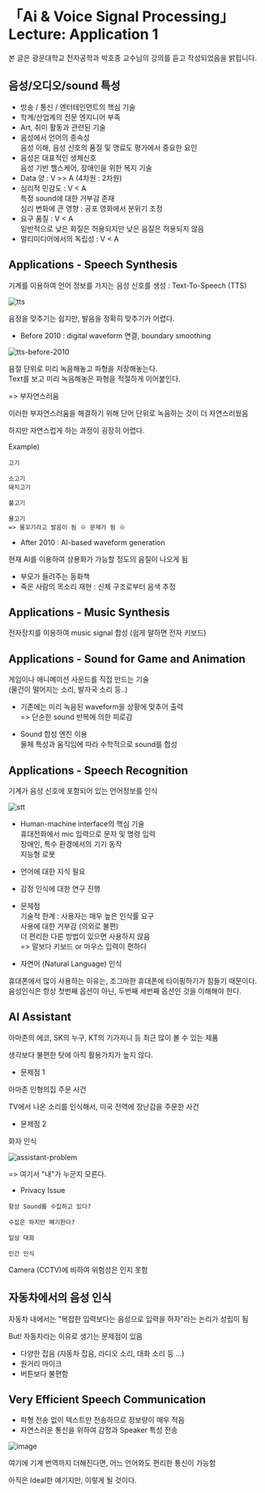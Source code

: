 # 「Ai & Voice Signal Processing」 Lecture: Application 1  
  
본 글은 광운대학교 전자공학과 박호종 교수님의 강의를 듣고 작성되었음을 밝힙니다.  

## 음성/오디오/sound 특성

* 방송 / 통신 / 엔터테인먼트의 핵심 기술
* 학계/산업계의 전문 엔지니어 부족
* Art, 취미 활동과 관련된 기술
* 음성에서 언어의 종속성  
음성 이해, 음성 신호의 품질 및 명료도 평가에서 중요한 요인   
* 음성은 대표적인 생체신호  
음성 기반 헬스케어, 장애인을 위한 복지 기술  
* Data 양 : V >> A (4차원 : 2차원)
* 심리적 민감도 : V < A  
특정 sound에 대한 거부감 존재   
심리 변화에 큰 영향 : 공포 영화에서 분위기 조정  
* 요구 품질 : V < A  
일반적으로 낮은 화질은 허용되지만 낮은 음질은 허용되지 않음   
* 멀티미디어에서의 독립성 : V < A  
  
## Applications - Speech Synthesis
  
기계를 이용하여 언어 정보를 가지는 음성 신호를 생성 : Text-To-Speech (TTS)
  
![tts](https://user-images.githubusercontent.com/42150335/78545239-6f5aa500-7836-11ea-8851-b87875dd586f.png)
  
음정을 맞추기는 쉽지만, 발음을 정확히 맞추기가 어렵다.  
  
- Before 2010 : digital waveform 연결, boundary smoothing  
  
![tts-before-2010](https://user-images.githubusercontent.com/42150335/78545482-cfe9e200-7836-11ea-93e1-dc07293a672c.png)
  
음절 단위로 미리 녹음해놓고 파형을 저장해놓는다.  
Text를 보고 미리 녹음해놓은 파형을 적절하게 이어붙인다.  
  
=> 부자연스러움
  
이러한 부자연스러움을 해결하기 위해 단어 단위로 녹음하는 것이 더 자연스러웠음
  
하지만 자연스럽게 하는 과정이 굉장히 어렵다.  
  
Example)  
```
고기

소고기
돼지고기

불고기

물고기
=> 물꼬기라고 발음이 됨 ※ 문제가 됨 ※
```

- After 2010 : AI-based waveform generation  
  
현재 AI를 이용하여 상용화가 가능할 정도의 음질이 나오게 됨
  
* 부모가 들려주는 동화책  
* 죽은 사람의 목소리 재현 : 신체 구조로부터 음색 추정  
  
## Applications - Music Synthesis
  
전자장치를 이용하여 music signal 합성
(쉽게 말하면 전자 키보드)  
  
## Applications - Sound for Game and Animation
  
게임이나 애니메이션 사운드를 직접 만드는 기술  
(물건이 떨어지는 소리, 발자국 소리 등..)  

* 기존에는 미리 녹음된 waveform을 상황에 맞추어 출력  
=> 단순한 sound 반복에 의한 피로감  
  
* Sound 합성 엔진 이용  
물체 특성과 움직임에 따라 수학적으로 sound를 합성  
  
## Applications - Speech Recognition  
  
기계가 음성 신호에 포함되어 있는 언어정보를 인식  
  
![stt](https://user-images.githubusercontent.com/42150335/78549178-ebf08200-783c-11ea-9dfa-3922f0d77404.png)
  
* Human-machine interface의 핵심 기술  
휴대전화에서 mic 입력으로 문자 및 명령 입력  
장애인, 특수 환경에서의 기기 동작  
지능형 로봇  
* 언어에 대한 지식 필요  
* 감정 인식에 대한 연구 진행  
* 문제점  
기술적 한계 : 사용자는 매우 높은 인식률 요구  
사용에 대한 거부감 (의외로 불편)  
더 편리한 다른 방법이 있으면 사용하지 않음  
=> 말보다 키보드 or 마우스 입력이 편하다


* 자연어 (Natural Language) 인식  
  
휴대폰에서 많이 사용하는 이유는, 조그마한 휴대폰에 타이핑하기가 힘들기 때문이다.  
음성인식은 항상 첫번째 옵션이 아닌, 두번째 세번째 옵션인 것을 이해해야 한다.  
  
## AI Assistant  
  
아마존의 에코, SK의 누구, KT의 기가지니 등 최근 많이 볼 수 있는 제품  
  
생각보다 불편한 탓에 아직 활용가치가 높지 않다.  
  
* 문제점 1  
  
아마존 인형의집 주문 사건  
  
TV에서 나온 소리를 인식해서, 미국 전역에 장난감을 주문한 사건  
  
* 문제점 2
  
화자 인식
  
 ![assistant-problem](https://user-images.githubusercontent.com/42150335/78549804-e8112f80-783d-11ea-83fd-3f6bb63870c4.png)  
   
=> 여기서 "내"가 누군지 모른다.
  
* Privacy Issue  
```  
항상 Sound를 수집하고 있다?  
  
수집은 하지만 폐기한다?  
  
일상 대화  
  
인간 인식
```
  
Camera (CCTV)에 비하여 위험성은 인지 못함  
  
## 자동차에서의 음성 인식  
  
자동차 내에서는 "복잡한 입력보다는 음성으로 입력을 하자"라는 논리가 성립이 됨  
  
But! 자동차라는 이유로 생기는 문제점이 있음  
  
* 다양한 잡음 (자동차 잡음, 라디오 소리, 대화 소리 등 ...)  
* 원거리 마이크  
* 버튼보다 불편함  
  
## Very Efficient Speech Communication
  
* 파형 전송 없이 텍스트만 전송하므로 정보량이 매우 적음  
* 자연스러운 통신을 위하여 감정과 Speaker 특성 전송  
  
![image](https://user-images.githubusercontent.com/42150335/78550813-b8fbbd80-783f-11ea-9ad4-c97440914b0c.png)  
  
여기에 기계 번역까지 더해진다면, 어느 언어와도 편리한 통신이 가능함  
  
아직은 Ideal한 얘기지만, 이렇게 될 것이다.  